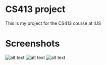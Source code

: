 # CS413 project

This is my project for the CS413 course at IUS

# Screenshots

![alt text](https://https://github.com/FarukIm/CS413-project/blob/master/screenshots/login-screen.png)
![alt text](https://https://github.com/FarukIm/CS413-project/blob/master/screenshots/home-screen.png)
![alt text](https://https://github.com/FarukIm/CS413-project/blob/master/screenshots/video-screen.png)
